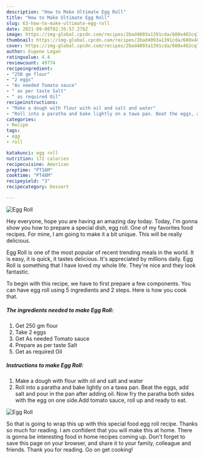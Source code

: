 ```yaml
---
description: "How to Make Ultimate Egg Roll"
title: "How to Make Ultimate Egg Roll"
slug: 63-how-to-make-ultimate-egg-roll
date: 2021-09-08T02:35:57.276Z
image: https://img-global.cpcdn.com/recipes/2bad4093a1391cda/680x482cq70/egg-roll-recipe-main-photo.jpg
thumbnail: https://img-global.cpcdn.com/recipes/2bad4093a1391cda/680x482cq70/egg-roll-recipe-main-photo.jpg
cover: https://img-global.cpcdn.com/recipes/2bad4093a1391cda/680x482cq70/egg-roll-recipe-main-photo.jpg
author: Eugene Logan
ratingvalue: 4.4
reviewcount: 49774
recipeingredient:
- "250 gm flour"
- "2 eggs"
- "As needed Tomato sauce"
- " as per taste Salt"
- " as required Oil"
recipeinstructions:
- "Make a dough with flour with oil and salt and water"
- "Roll into a paratha and bake lightly on a tawa pan. Beat the eggs, add salt and pour in the pan after adding oil. Now fry the paratha both sides with the egg on one side.Add tomato sauce, roll up and ready to eat."
categories:
- Recipe
tags:
- egg
- roll

katakunci: egg roll 
nutrition: 172 calories
recipecuisine: American
preptime: "PT16M"
cooktime: "PT48M"
recipeyield: "3"
recipecategory: Dessert

---
```



![Egg Roll](https://img-global.cpcdn.com/recipes/2bad4093a1391cda/680x482cq70/egg-roll-recipe-main-photo.jpg)

Hey everyone, hope you are having an amazing day today. Today, I'm gonna show you how to prepare a special dish, egg roll. One of my favorites food recipes. For mine, I am going to make it a bit unique. This will be really delicious.



Egg Roll is one of the most popular of recent trending meals in the world. It is easy, it is quick, it tastes delicious. It's appreciated by millions daily. Egg Roll is something that I have loved my whole life. They're nice and they look fantastic.


To begin with this recipe, we have to first prepare a few components. You can have egg roll using 5 ingredients and 2 steps. Here is how you cook that.

<!--inarticleads1-->

##### The ingredients needed to make Egg Roll:

1. Get 250 gm flour
1. Take 2 eggs
1. Get As needed Tomato sauce
1. Prepare  as per taste Salt
1. Get  as required Oil




<!--inarticleads2-->

##### Instructions to make Egg Roll:

1. Make a dough with flour with oil and salt and water
1. Roll into a paratha and bake lightly on a tawa pan. Beat the eggs, add salt and pour in the pan after adding oil. Now fry the paratha both sides with the egg on one side.Add tomato sauce, roll up and ready to eat.
<img src="//assets-global.cpcdn.com/assets/icons/button_play-2c75c40dde080a61004c1f40b05d8f140eaff45d7e9e6481dc71c63d2e7c4909.png" alt="Egg Roll">



So that is going to wrap this up with this special food egg roll recipe. Thanks so much for reading. I am confident that you will make this at home. There is gonna be interesting food in home recipes coming up. Don't forget to save this page on your browser, and share it to your family, colleague and friends. Thank you for reading. Go on get cooking!
